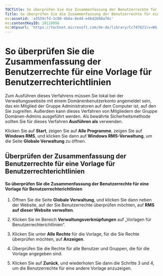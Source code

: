 ```yaml
---
TOCTitle: So überprüfen Sie die Zusammenfassung der Benutzerrechte für eine Vorlage für Benutzerrechterichtlinien
Title: So überprüfen Sie die Zusammenfassung der Benutzerrechte für eine Vorlage für Benutzerrechterichtlinien
ms:assetid: 'a3559cfd-3c80-4b6a-8e44-e4b42b98a76c'
ms:contentKeyID: 18118956
ms:mtpsurl: 'https://technet.microsoft.com/de-de/library/Cc747621(v=WS.10)'
---
```


So überprüfen Sie die Zusammenfassung der Benutzerrechte für eine Vorlage für Benutzerrechterichtlinien
=======================================================================================================

Zum Ausführen dieses Verfahrens müssen Sie lokal bei der Verwaltungswebsite mit einem Domänenbenutzerkonto angemeldet sein, das ein Mitglied der Gruppe Administratoren auf dem Computer ist, auf den Sie zugreifen. Außerdem kann dieses Verfahren von Mitgliedern der Gruppe Domänen-Admins ausgeführt werden. Als bewährte Sicherheitsmethode sollten Sie für dieses Verfahren **Ausführen als** verwenden.

Klicken Sie auf **Start**, zeigen Sie auf **Alle Programme**, zeigen Sie auf **Windows RMS**, und klicken Sie dann auf **Windows RMS-Verwaltung**, um die Seite **Globale Verwaltung** zu öffnen.

Überprüfen der Zusammenfassung der Benutzerrechte für eine Vorlage für Benutzerrechterichtlinien
------------------------------------------------------------------------------------------------

#### So überprüfen Sie die Zusammenfassung der Benutzerrechte für eine Vorlage für Benutzerrechterichtlinien

1.  Öffnen Sie die Seite **Globale Verwaltung**, und klicken Sie dann neben der Website, auf der Sie Benutzerrechte überprüfen möchten, auf **RMS auf dieser Website verwalten**.

2.  Klicken Sie im Bereich **Verwaltungsverknüpfungen** auf „Vorlagen für Benutzerrechterichtlinien“.

3.  Klicken Sie unter **Alle Rechte** für die Vorlage, für die Sie Rechte überprüfen möchten, auf **Anzeigen**.

4.  Überprüfen Sie die Rechte für alle Benutzer und Gruppen, die für die Vorlage angegeben sind.

5.  Klicken Sie auf **Zurück**, und wiederholen Sie dann die Schritte 3 und 4, um die Benutzerrechte für eine andere Vorlage anzuzeigen.